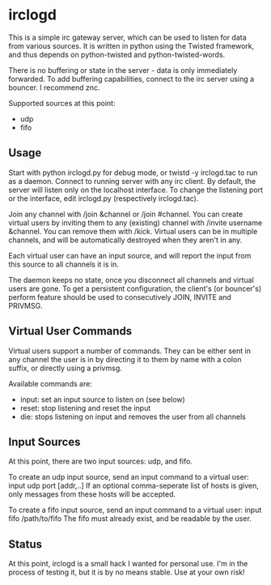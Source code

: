 irclogd
=======

This is a simple irc gateway server, which can be used to listen for data from
various sources. It is written in python using the Twisted framework, and thus
depends on python-twisted and python-twisted-words.

There is no buffering or state in the server - data is only immediately
forwarded. To add buffering capabilities, connect to the irc server using a
bouncer. I recommend znc.

Supported sources at this point:
 - udp
 - fifo


Usage
-----

Start with python irclogd.py for debug mode, or twistd -y irclogd.tac to run as
a daemon. Connect to running server with any irc client. By default, the server
will listen only on the localhost interface. To change the listening port or
the interface, edit irclogd.py (respectively irclogd.tac).

Join any channel with /join &channel or /join #channel. You can create virtual
users by inviting them to any (existing) channel with /invite username
&channel. You can remove them with /kick. Virtual users can be in multiple
channels, and will be automatically destroyed when they aren't in any.

Each virtual user can have an input source, and will report the input from this
source to all channels it is in.

The daemon keeps no state, once you disconnect all channels and virtual users
are gone. To get a persistent configuration, the client's (or bouncer's)
perform feature should be used to consecutively JOIN, INVITE and PRIVMSG.

Virtual User Commands
---------------------

Virtual users support a number of commands. They can be either sent in any
channel the user is in by directing it to them by name with a colon suffix, or
directly using a privmsg.

Available commands are:
 - input: set an input source to listen on (see below)
 - reset: stop listening and reset the input
 - die: stops listening on input and removes the user from all channels

Input Sources
-------------

At this point, there are two input sources: udp, and fifo.

To create an udp input source, send an input command to a virtual user:
    input udp port [addr,..]
If an optional comma-seperate list of hosts is given, only messages from these
hosts will be accepted.

To create a fifo input source, send an input command to a virtual user:
    input fifo /path/to/fifo
The fifo must already exist, and be readable by the user.


Status
------

At this point, irclogd is a small hack I wanted for personal use. I'm in the
process of testing it, but it is by no means stable. Use at your own risk!
